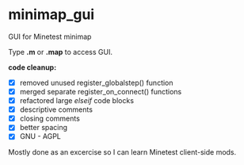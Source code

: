 # minimap_gui
GUI for Minetest minimap  

Type **.m** or **.map** to access GUI.  

**code cleanup:**  
- [x] removed unused register_globalstep() function  
- [x] merged separate register_on_connect() functions  
- [x] refactored large *elseif* code blocks  
- [x] descriptive comments  
- [x] closing comments  
- [x] better spacing  
- [x] GNU - AGPL  

Mostly done as an excercise so I can learn Minetest client-side mods.

